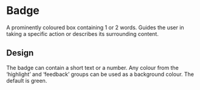 <!-- @license CC0-1.0 -->

# Badge

A prominently coloured box containing 1 or 2 words.
Guides the user in taking a specific action or describes its surrounding content.

## Design

The badge can contain a short text or a number.
Any colour from the ‘highlight’ and ‘feedback’ groups can be used as a background colour.
The default is green.
